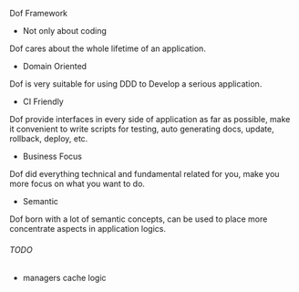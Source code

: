 Dof Framework

- Not only about coding

Dof cares about the whole lifetime of an application.

- Domain Oriented

Dof is very suitable for using DDD to Develop a serious application.

- CI Friendly

Dof provide interfaces in every side of application as far as possible, make it convenient to write scripts for testing, auto generating docs, update, rollback, deploy, etc.

- Business Focus

Dof did everything technical and fundamental related for you, make you more focus on what you want to do.

- Semantic

Dof born with a lot of semantic concepts, can be used to place more concentrate aspects in application logics.

###### TODO

- managers cache logic